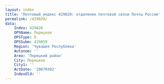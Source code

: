 ```yaml
---
layout: index
title: 'Почтовый индекс 429020: отделение почтовой связи Почты России'
permalink: /429020/
data:
    Index: 429020
    OPSName: Порецкое
    OPSType: О
    OPSSubm: 429859
    Region: 'Чувашия Республика'
    Autonom: ''
    Area: 'Порецкий район'
    City: Порецкое
    City1: ''
    ActDate: '20070302'
    IndexOld: ''
---
```

